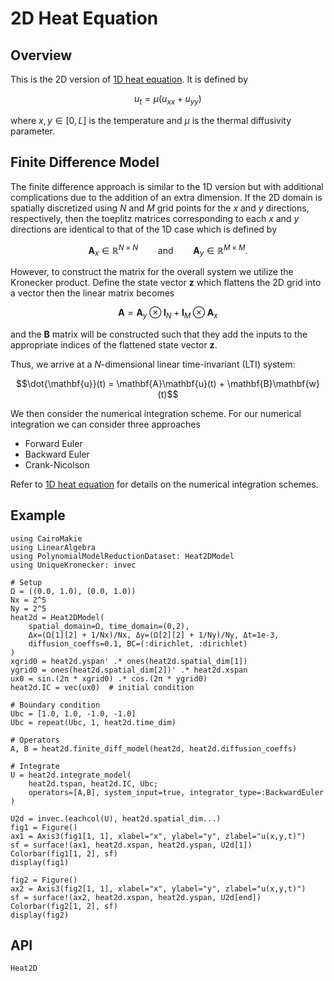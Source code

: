 # 2D Heat Equation

## Overview 

This is the 2D version of [1D heat equation](../1D/heat1d.md). It is defined by

```math
u_t = \mu (u_{xx} + u_{yy})
```
where $x,y\in[0,L]$ is the temperature and $\mu$ is the thermal diffusivity parameter.  

## Finite Difference Model

The finite difference approach is similar to the 1D version but with additional complications due to the addition of an extra dimension. If the 2D domain is spatially discretized using $N$ and $M$ grid points for the $x$ and $y$ directions, respectively, then the toeplitz matrices corresponding to each $x$ and $y$ directions are identical to that of the 1D case which is defined by

```math
\mathbf{A}_x\in\mathbb{R}^{N\times N} \qquad \text{and} \qquad \mathbf{A}_y\in\mathbb{R}^{M\times M}.
```

However, to construct the matrix for the overall system we utilize the Kronecker product. Define the state vector $\mathbf{z}$ which flattens the 2D grid into a vector then the linear matrix becomes

```math
\mathbf{A} = \mathbf{A}_y \otimes \mathbf{I}_{N} + \mathbf{I}_M \otimes \mathbf{A}_x
```

and the $\mathbf{B}$ matrix will be constructed such that they add the inputs to the appropriate indices of the flattened state vector $\mathbf z$.

Thus, we arrive at a $N$-dimensional linear time-invariant (LTI) system:

```math
\dot{\mathbf{u}}(t) = \mathbf{A}\mathbf{u}(t) + \mathbf{B}\mathbf{w}(t)
```

We then consider the numerical integration scheme. For our numerical integration we can consider three approaches
- Forward Euler
- Backward Euler
- Crank-Nicolson

Refer to [1D heat equation](../1D/heat1d.md) for details on the numerical integration schemes.

## Example

```@example Heat2D
using CairoMakie
using LinearAlgebra
using PolynomialModelReductionDataset: Heat2DModel
using UniqueKronecker: invec

# Setup
Ω = ((0.0, 1.0), (0.0, 1.0))
Nx = 2^5
Ny = 2^5
heat2d = Heat2DModel(
    spatial_domain=Ω, time_domain=(0,2), 
    Δx=(Ω[1][2] + 1/Nx)/Nx, Δy=(Ω[2][2] + 1/Ny)/Ny, Δt=1e-3,
    diffusion_coeffs=0.1, BC=(:dirichlet, :dirichlet)
)
xgrid0 = heat2d.yspan' .* ones(heat2d.spatial_dim[1])
ygrid0 = ones(heat2d.spatial_dim[2])' .* heat2d.xspan
ux0 = sin.(2π * xgrid0) .* cos.(2π * ygrid0)
heat2d.IC = vec(ux0)  # initial condition

# Boundary condition
Ubc = [1.0, 1.0, -1.0, -1.0]
Ubc = repeat(Ubc, 1, heat2d.time_dim)

# Operators
A, B = heat2d.finite_diff_model(heat2d, heat2d.diffusion_coeffs)

# Integrate
U = heat2d.integrate_model(
    heat2d.tspan, heat2d.IC, Ubc; 
    operators=[A,B], system_input=true, integrator_type=:BackwardEuler
)

U2d = invec.(eachcol(U), heat2d.spatial_dim...)
fig1 = Figure()
ax1 = Axis3(fig1[1, 1], xlabel="x", ylabel="y", zlabel="u(x,y,t)")
sf = surface!(ax1, heat2d.xspan, heat2d.yspan, U2d[1])
Colorbar(fig1[1, 2], sf)
display(fig1)
```

```@example Heat2D
fig2 = Figure()
ax2 = Axis3(fig2[1, 1], xlabel="x", ylabel="y", zlabel="u(x,y,t)")
sf = surface!(ax2, heat2d.xspan, heat2d.yspan, U2d[end])
Colorbar(fig2[1, 2], sf)
display(fig2)
```

## API

```@docs
Heat2D
```
